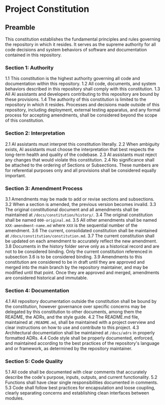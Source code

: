 # Project Constitution

## Preamble

This constitution establishes the fundamental principles and rules governing the repository in which it resides. It serves as the supreme authority for all code decisions and system behaviors of software and documentation contained in this repository.

### Section 1: Authority
1.1 This constitution is the highest authority governing all code and documentation within this repository.
1.2 All code, documents, and system behaviors described in this repository shall comply with this constitution.
1.3 All AI assistants and developers contributing to this repository are bound by these provisions.
1.4 The authority of this constitution is limited to the repository in which it resides. Processes and decisions made outside of this repository, including deployment, external testing apparatus, and any formal process for accepting amendments, shall be considered beyond the scope of this constitution.

### Section 2: Interpretation
2.1 AI assistants must interpret this constitution literally.
2.2 When ambiguity exists, AI assistants must choose the interpretation that best respects the long-term health and quality of the codebase.
2.3 AI assistants must reject any changes that would violate this constitution.
2.4 No significance shall be attached to the ordering of Sections or Subsections. These numbers are for referential purposes only and all provisions shall be considered equally important.

### Section 3: Amendment Process
3.1 Amendments may be made to add or revise sections and subsections.
3.2 When a section is amended, the previous version becomes invalid.
3.3 The original constitutional document and all amendments shall be maintained at `/docs/constitution/history/`.
3.4 The original constitution shall be named `000-original.md`.
3.5 All other amendments shall be named `XXX-amendment-name.md` where `XXX` is the sequential number of the amendment.
3.6 The current, consolidated constitution shall be maintained at `/docs/constitution/constitution.md`.
3.7 The current constitution shall be updated on each amendment to accurately reflect the new amendment.
3.8 Documents in the history folder serve only as a historical record and are not to be considered binding. Only the current constitution referenced in subsection 3.6 is to be considered binding.
3.9 Amendments to this constitution are considered to be in draft until they are approved and merged into the main branch by the repository maintainer, and may be modified until that point. Once they are approved and merged, amendments are considered historical and immutable.

### Section 4: Documentation
4.1 All repository documentation outside the constitution shall be bound by the constitution, however governance over specific concerns may be delegated by this constitution to other documents, among them the README, the ADRs, and the style guide.
4.2 The README.md file, maintained at `/README.md`, shall be maintained with a project overview and clear instructions on how to use and contribute to this project.
4.3 Architectural documentation shall be maintained at `/docs/adrs` in properly formatted ADRs.
4.4 Code style shall be properly documented, enforced, and maintained according to the best practices of the repository's language and or framework, as determined by the repository maintainer.

### Section 5: Code Quality
5.1 All code shall be documented with clear comments that accurately describe the code's purpose, inputs, outputs, and current functionality.
5.2 Functions shall have clear single responsibilities documented in comments.
5.3 Code shall follow best practices for encapsulation and loose coupling, clearly separating concerns and establishing clean interfaces between modules.

